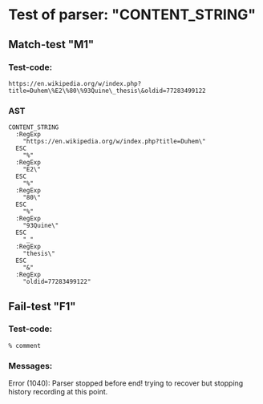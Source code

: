 

Test of parser: "CONTENT_STRING"
================================


Match-test "M1"
---------------

### Test-code:
    https://en.wikipedia.org/w/index.php?title=Duhem\%E2\%80\%93Quine\_thesis\&oldid=77283499122

### AST
    CONTENT_STRING
      :RegExp
        "https://en.wikipedia.org/w/index.php?title=Duhem\"
      ESC
        "%"
      :RegExp
        "E2\"
      ESC
        "%"
      :RegExp
        "80\"
      ESC
        "%"
      :RegExp
        "93Quine\"
      ESC
        "_"
      :RegExp
        "thesis\"
      ESC
        "&"
      :RegExp
        "oldid=77283499122"

Fail-test "F1"
--------------

### Test-code:
    % comment

### Messages:
Error (1040): Parser stopped before end! trying to recover but stopping history recording at this point.